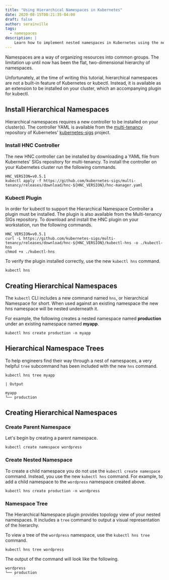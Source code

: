```yaml
---
title: "Using Hierarchical Namespaces in Kubernetes"
date: 2020-08-15T00:21:35-04:00
draft: false
author: serainville
tags:
  - namespaces
description: |
    Learn how to implement nested namespaces in Kubernetes using the new Hierarchical Namespaces resource type, and move away from two-dimensional resource organization.
---
```


Namespaces are a way of organizing resources into common groups. The limitation up until now has been the flat, two-dimensional hierarchy of namespaces. 

Unfortunately, at the time of writing this tutorial, hierarchical namespaces are not a built-in feature of Kubernetes or kubectl. Instead, it is available as an extension to be installed on your cluster, which an accompanying plugin for kubectl.

## Install Hierarchical Namespaces
Hierarchical namespaces requires a new controller to be installed on your cluster(s). The controller YAML is available from the [multi-tenancy](https://github.com/kubernetes-sigs/multi-tenancy/releases) repository of Kubernetes' [kubernetes-sigs](https://github.com/kubernetes-sigs) project.

### Install HNC Controller
The new HNC controller can be installed by downloading a YAML file from Kubernetes' SIGs repository for multi-tenancy. To install the controller on your Kubernetes cluster run the following commands. 
```shell
HNC_VERSION=v0.5.1
kubectl apply -f https://github.com/kubernetes-sigs/multi-tenancy/releases/download/hnc-${HNC_VERSION}/hnc-manager.yaml
```

### Kubectl Plugin
In order for kubectl to support the Hierarchical Namespace Controller a plugin must be installed. The plugin is also available from the Multi-tenancy SIGs repository. To download and install the HNC plugin on your workstation, run the following commands.
```shell
HNC_VERSION=v0.5.1
curl -L https://github.com/kubernetes-sigs/multi-tenancy/releases/download/hnc-${HNC_VERSION}/kubectl-hns -o ./kubectl-hns
chmod +x ./kubectl-hns
```

To verify the plugin installed correctly, use the new `kubectl hns` command.

```shell
kubectl hns
```



## Creating Hierarchical Namespaces
The `kubectl` CLI includes a new command named `hns`, or hierarchical Namespace for short. When used against an existing namespace the new hns namespace will be nested underneath it.

For example, the following creates a nested namespace named **production** under an existing namespace named **myapp**.

```shell
kubectl hns create production -n myapp
```

## Hierarchical Namespace Trees
To help engineers find their way through a nest of namespaces, a very helpful `tree` subcommand has been included with the new `hns` command. 

```shell
kubectl hns tree myapp
```
    | Output
```text
myapp
└── production
```

## Creating Hierarchical Namespaces

### Create Parent Namespace
Let's begin by creating a parent namespace. 

```shell
kubectl create namespace wordpress
```

### Create Nested Namespace
To create a child namespace you do not use the `kubectl create namespace` command. Instead, you use the new `kubectl hns` command. For example, to add a child namespace to the `wordpress` namespace created above.

```shell
kubectl hns create production -n wordpress
```

### Namespace Tree
The Hierarchical Namespace plugin provides topology view of your nested namespaces. It includes a `tree` command to output a visual representation of the hierarchy. 

To view a tree of the `wordpress` namespace, use the `kubectl hns tree` command.

```shell
kubectl hns tree wordpress
```

The output of the command will look like the following.

```shell
wordpress
└── production
```